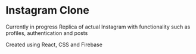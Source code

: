 # Instagram Clone

Currently in progress
Replica of actual Instagram with functionality such as profiles, authentication and posts

Created using React, CSS and Firebase



